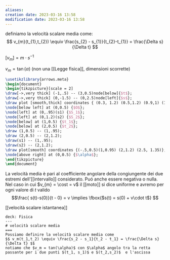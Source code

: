 ```yaml
---
aliases: 
creation date: 2023-03-16 13:58
modification date: 2023-03-16 13:58
---
```

definiamo la velocità scalare media come:
$$
v_{m}(t_{1},t_{2}) \equiv \frac{s_{2} - s_{1}}{t_{2}-t_{1}} = \frac{\Delta s}{\Delta t}
$$


$[v_{m}] =m \cdot s^{-1}$

$v_{m} = \tan(\alpha)$ (non una [[Legge fisica]], dimensioni scorrette)


```tikz
\usetikzlibrary{arrows.meta}
\begin{document}
\begin{tikzpicture}[scale = 2]
\draw[->,very thick] (-1,.5) -- (3,0.5)node[below]{$t$};
\draw[->,very thick] (0,-1.5) -- (0,2.5)node[left]{$s$};
\draw plot [smooth,thick] coordinates { (0.3, 1.2) (0.5,1.2) (0.9,1) (1.5,.8) (2,1.2) (2.6,2) (2.8,2.1)};
\node[below left] at (0,0.5) {$O$};
\node[left] at (0,.95)(s1) {$S_1$};
\node[left] at (0,1.2)(s2) {$S_2$};
\node[below] at (1,0.5) {$t_1$};
\node[below] at (2,0.5) {$t_2$};
\draw (1,0.5) -- (1,.95);
\draw (2,0.5) -- (2,1.2);
\draw(s1) -- (1,.95);
\draw(s2) -- (2,1.2);
\draw plot[smooth] coordinates {(-.5,0.5)(1,0.95) (2,1.2) (2.5, 1.35)};
\node[above right] at (0,0.5) {$\alpha$};
\end{tikzpicture}
\end{document}
```
La velocità media è pari al coefficiente angolare della congiungente dei due estremi dell'[[intervallo]] considerato. Puó anche essere negativa o nulla.
Nel caso in cui $v_{m} = \cost = v$ il [[moto]] si dice uniforme e avremo per ogni valore di $t$ valido
$$\frac{
s(t)-s(0)}{t - 0} = v \implies \fbox{$s(t) = s(0) + v\cdot t$}
 $$


[[velocità scalare istantanea]]


```anki
deck: Fisica
---
# velocità scalare media
===
Possiamo definire la velocità scalare media come
$$ v_m(t_1,t_2) \equiv \frac{s_2 - s_1}{t_2 - t_1} = \frac{\Delta s}{\Delta t} $$
notiamo che $v_m = tan(\alpha)$ con $\alpha$ angolo tra la retta passante per i due punti $(t_1, s_1)$ e $(t_2,s_2)$  e l'ascissa
```
